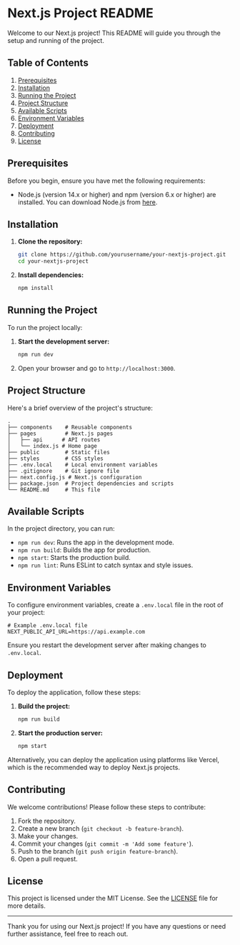 # Next.js Project README

Welcome to our Next.js project! This README will guide you through the setup and running of the project.

## Table of Contents

1. [Prerequisites](#prerequisites)
2. [Installation](#installation)
3. [Running the Project](#running-the-project)
4. [Project Structure](#project-structure)
5. [Available Scripts](#available-scripts)
6. [Environment Variables](#environment-variables)
7. [Deployment](#deployment)
8. [Contributing](#contributing)
9. [License](#license)

## Prerequisites

Before you begin, ensure you have met the following requirements:
- Node.js (version 14.x or higher) and npm (version 6.x or higher) are installed. You can download Node.js from [here](https://nodejs.org/).

## Installation

1. **Clone the repository:**

   ```bash
   git clone https://github.com/yourusername/your-nextjs-project.git
   cd your-nextjs-project
   ```

2. **Install dependencies:**

   ```bash
   npm install
   ```

## Running the Project

To run the project locally:

1. **Start the development server:**

   ```bash
   npm run dev
   ```

2. Open your browser and go to `http://localhost:3000`.

## Project Structure

Here's a brief overview of the project's structure:

```
.
├── components    # Reusable components
├── pages         # Next.js pages
│   ├── api      # API routes
│   └── index.js # Home page
├── public        # Static files
├── styles        # CSS styles
├── .env.local    # Local environment variables
├── .gitignore    # Git ignore file
├── next.config.js # Next.js configuration
├── package.json  # Project dependencies and scripts
└── README.md     # This file
```

## Available Scripts

In the project directory, you can run:

- `npm run dev`: Runs the app in the development mode.
- `npm run build`: Builds the app for production.
- `npm start`: Starts the production build.
- `npm run lint`: Runs ESLint to catch syntax and style issues.

## Environment Variables

To configure environment variables, create a `.env.local` file in the root of your project:

```plaintext
# Example .env.local file
NEXT_PUBLIC_API_URL=https://api.example.com
```

Ensure you restart the development server after making changes to `.env.local`.

## Deployment

To deploy the application, follow these steps:

1. **Build the project:**

   ```bash
   npm run build
   ```

2. **Start the production server:**

   ```bash
   npm start
   ```

Alternatively, you can deploy the application using platforms like Vercel, which is the recommended way to deploy Next.js projects.

## Contributing

We welcome contributions! Please follow these steps to contribute:

1. Fork the repository.
2. Create a new branch (`git checkout -b feature-branch`).
3. Make your changes.
4. Commit your changes (`git commit -m 'Add some feature'`).
5. Push to the branch (`git push origin feature-branch`).
6. Open a pull request.

## License

This project is licensed under the MIT License. See the [LICENSE](LICENSE) file for more details.

---

Thank you for using our Next.js project! If you have any questions or need further assistance, feel free to reach out.
